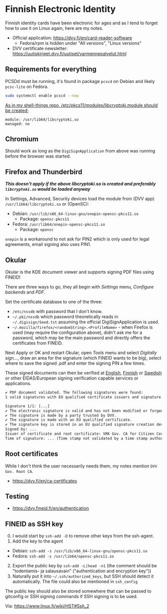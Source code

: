 # Finnish Electronic Identity

Finnish identity cards have been electronic for ages and as I tend to forget
how to use it on Linux again, here are my notes.

- Official application: https://dvv.fi/en/card-reader-software
  - Fedora/rpm is hidden under "All versions", "Linux versions"
- DVV certificate newsletter: https://uutiskirjeet.dvv.fi/uutiset/varmennepalvelut.html

## Requirements for everything

PCSDd must be running, it's found in package `pcscd` on Debian and likely
`pcsc-lite` on Fedora.

```bash
sudo systemctl enable pcscd --now
```

[As in my shell-things repo, /etc/pkcs11/modules/libcryptoki.module should be created;](https://gitea.blesmrt.net/mikaela/shell-things/src/branch/master/etc/pkcs11/modules)

```
module: /usr/lib64/libcryptoki.so
managed: no
```

## Chromium

Should work as long as the `DigiSignApplication` from above was running before
the browser was started.

## Firefox and Thunderbird

**_This doesn't apply if the above libcryptoki.so is created
and preferably `libcryptoki.so` would be loaded anyway_**

In Settings, Advanced, Security devices load the module from (DVV app) `/usr/lib64/libcryptoki.so` or (OpenSC):

- Debian: `/usr/lib/x86_64-linux-gnu/onepin-opensc-pkcs11.so`
  - Package: `opensc-pkcs11`
- Fedora: `/usr/lib64/onepin-opensc-pkcs11.so`
  - Package: `opensc`

`onepin` is a workaround to not ask for PIN2 which is only used for legal agreements,
email signing also uses PIN1.

## Okular

Okular is the KDE document viewer and supports signing PDF files using FINEID!

There are three ways to go, they all begin with _Settings_ menu, _Configure backends_
and _PDF_.

Set the certificate database to one of the three:

- `/etc/nssdb` with password that I don't know.
- `~/.pki/nssdb` which password theoretically reads in `~/.digisign/Seed.txt` assuming the official DigiSignApplication is used.
- `~/.mozilla/firefox/<randomString>.<ProfileName>` - when Firefox is used (may require the configuration above), didn't ask me for a password, which may be the main password and directly offers the certificates from FINEID.

Next Apply or OK and restart Okular, open _Tools_ menu and select
_Digitally sign..._, draw an area for the signature (which FINEID wants to be big),
select where to save the signed .pdf and enter the signing PIN a few times.

These signed documents can then be verified at [English](https://dvv.fi/en/validate-pdf-document),
[Finnish](https://dvv.fi/tarkasta-pdf-asiakirja) or [Swedish](https://dvv.fi/sv/granska-pdf-dokument)
or other EIDAS/European signing verification capable services or applications.

```txt
✔️ PDF document validated. The following signatures were found:
1 valid signatures with EU qualified certificate issuers and signature keys stored in a qualified signature creation device.

Signature 1/1: [...]
✔️ The electronic signature is valid and has not been modified or forged after signature. Signature level is PKCS7_B (basic).
✔️ The signature is made by a party trusted by DVV.
✔️ The signature is made with an EU qualified certificate.
✔️ The signature key is stored in an EU qualified signature creation device (QSCD).
Signed by: ...
Issuer of certificate and root certificate: VRK Gov. CA for Citizen Certificates - G3 | VRK Gov. Root CA - G2 (Trusted)
Time of signature: ... (Time stamp not validated by a time stamp authority (TSA))
```

## Root certificates

While I don't think the user necessarily needs them, my notes mention `DVV Gov. Root CA`.

- https://dvv.fi/en/ca-certificates

## Testing

- https://dvv.fineid.fi/en/authentication

## FINEID as SSH key

0. I would start by `ssh-add -D` to remove other keys from the ssh-agent.
1. Add the key to the agent

- Debian: `ssh-add -s /usr/lib/x86_64-linux-gnu/opensc-pkcs11.so`
- Fedora: `ssh-add -s /usr/lib64/opensc-pkcs11.so`

2. Export the public key by `ssh-add -L|head -n1` (the comment should be "todentamis- ja salausavain" ("authentication and encryption key"))
3. Naturally put it into `~/.ssh/authorized_keys`, but SSH should detect
   it automatically. The file could also be mentioned in `ssh_config`

The public key should also be stored somewhere that can be passed to gitconfig
or SSH signing commands if SSH signing is to be used.

Via: https://www.linux.fi/wiki/HST#Ssh_2
